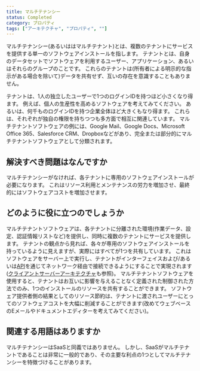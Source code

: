 ```yaml
---
title: マルチテナンシー
status: Completed
category: プロパティ
tags: ["アーキテクチャ", "プロパティ", ""]
---
```


マルチテナンシー(あるいははマルチテナント)とは、複数のテナントにサービスを提供する単一のソフトウェアインストールを指します。
テナントとは、自身のデータセットでソフトウェアを利用するユーザー、アプリケーション、あるいはそれらのグループのことです。
これらのテナントは(所有者による明示的な指示がある場合を除いて)データを共有せず、互いの存在を意識することもありません。

テナントは、1人の独立したユーザーで1つのログインIDを持つほど小さくなり得ます。
例えば、個人の生産性を高めるソフトウェアを考えてみてください。
あるいは、何千ものログインIDを持つ企業全体ほど大きくもなり得ます。
これらは、それぞれが独自の権限を持ちつつも多方面で相互に関連しています。
マルチテナントソフトウェアの例には、Google Mail、Google Docs、Microsoft Office 365、Salesforce CRM、Dropboxなどがあり、完全または部分的にマルチテナントソフトウェアとして分類されます。

## 解決すべき問題はなんですか

マルチテナンシーがなければ、各テナントに専用のソフトウェアインストールが必要になります。
これはリソース利用とメンテナンスの労力を増加させ、最終的にはソフトウェアコストを増加させます。

## どのように役に立つのでしょうか

マルチテナントソフトウェアは、各テナントに分離された環境(作業データ、設定、認証情報リストなど)を提供し、同時に複数のテナントにサービスを提供します。
テナントの観点から見れば、各々が専用のソフトウェアインストールを持っているように見えますが、実際にはすべてが1つを共有しています。
これはソフトウェアをサーバー上で実行し、テナントがインターフェイスおよび/あるいは[API](/ja/application-programming-interface/)を通じてネットワーク経由で接続できるようにすることで実現されます([クライアントサーバーアーキテクチャ](/ja/client-server-architecture/)も参照)。
マルチテナントソフトウェアを使用すると、テナントはお互いに影響を与えることなく定義された制御された方法でのみ、1つのインストールのリソースを共有することができます。
ソフトウェア提供者側の結果としてのリソース節約は、テナントに渡されユーザーにとってのソフトウェアコストを大幅に削減することができます(改めてウェブベースのEメールやドキュメントエディターを考えてみてください)。

## 関連する用語はありますか

マルチテナンシーはSaaSと同義ではありません。
しかし、SaaSがマルチテナントであることは非常に一般的であり、その主要な利点の1つとしてマルチテナンシーを特徴づけることがあります。
